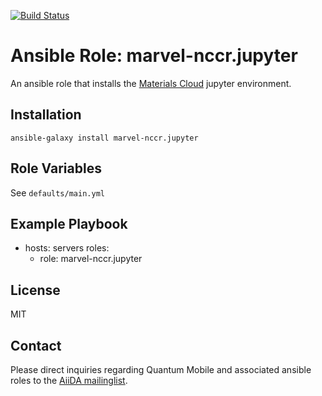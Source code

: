 [![Build Status](https://travis-ci.org/marvel-nccr/ansible-role-jupyter.svg?branch=master)](https://travis-ci.org/marvel-nccr/ansible-role-jupyter)

# Ansible Role: marvel-nccr.jupyter

An ansible role that installs the [Materials Cloud](www.materialscloud.org) jupyter environment.

## Installation

`ansible-galaxy install marvel-nccr.jupyter`

## Role Variables

See `defaults/main.yml`

## Example Playbook

  - hosts: servers
    roles:
    - role: marvel-nccr.jupyter

## License

MIT

## Contact

Please direct inquiries regarding Quantum Mobile and associated ansible roles to the [AiiDA mailinglist](http://www.aiida.net/mailing-list/).

